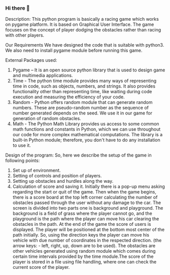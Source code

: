 ### Hi there 👋

Description:
This python program is basically a racing game which works on pygame platform.
It is based on Graphical User Interface. The game focuses on the concept of player
dodging the obstacles rather than racing with other players.

Our Requirements
We have designed the code that is suitable with python3. We also need to install
pygame module before running this game.

External Packages used:
1. Pygame – It is an open source python library that is used to design game and
multimedia applications.
2. Time - The python time module provides many ways of representing time in
code, such as objects, numbers, and strings. It also provides functionality other
than representing time, like waiting during code execution and measuring the
efficiency of your code.
3. Random - Python offers random module that can generate random numbers.
These are pseudo-random number as the sequence of number generated depends
on the seed. We use it in our game for generation of random obstacles.
4. Math - The Python Math Library provides us access to some common math
functions and constants in Python, which we can use throughout our code for more complex mathematical computations. The library is a built-in Python module;
therefore, you don't have to do any installation to use it.

Design of the program:
So, here we describe the setup of the game in following points:
1. Set up of environment.
2. Setting of controls and position of players.
3. Setting up obstacles and hurdles along the way.
4. Calculation of score and saving it.
Initially there is a pop-up menu asking regarding the start or quit of the game.
Then when the game begins, there is a score board at the top left corner
calculating the number of obstacles passed through the user without any damage
to the car.
The screen is divided into two parts one is background and playground. The
background is a field of grass where the player cannot go, and the playground is
the path where the player can move his car clearing the obstacles in the path. At
the end of the game the score of users is displayed.
The player will be positioned at the bottom most center of the path initially. So,
using the direction keys the player can move his vehicle with due number of
coordinates in the respected direction.
(the arrow keys: - left, right, up, down are to be used).
The obstacles are other vehicles generated using random module which comes
during certain time intervals provided by the time module.The score of the player is stored in a file using file handling, where one can check
the current score of the player.
